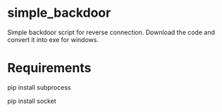 # simple_backdoor
   Simple backdoor script for reverse connection. Download the code and convert it into exe for windows.

# Requirements
   pip install subprocess

   pip install socket
